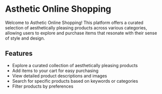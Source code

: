 # Asthetic Online Shopping

Welcome to Asthetic Online Shopping! This platform offers a curated selection of aesthetically pleasing products across various categories, allowing users to explore and purchase items that resonate with their sense of style and design.

## Features

- Explore a curated collection of aesthetically pleasing products
- Add items to your cart for easy purchasing
- View detailed product descriptions and images
- Search for specific products based on keywords or categories
- Filter products by  preferences
